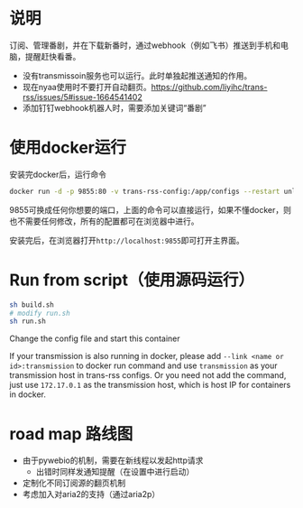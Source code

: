# 说明

订阅、管理番剧，并在下载新番时，通过webhook（例如飞书）推送到手机和电脑，提醒赶快看番。

- 没有transmissoin服务也可以运行。此时单独起推送通知的作用。
- 现在nyaa使用时不要打开自动翻页。https://github.com/liyihc/trans-rss/issues/5#issue-1664541402
- 添加钉钉webhook机器人时，需要添加关键词“番剧”

# 使用docker运行

安装完docker后，运行命令
```bash
docker run -d -p 9855:80 -v trans-rss-config:/app/configs --restart unless-stopped liyihc/trans-rss
```
9855可换成任何你想要的端口，上面的命令可以直接运行，如果不懂docker，则也不需要任何修改，所有的配置都可在浏览器中进行。

安装完后，在浏览器打开`http://localhost:9855`即可打开主界面。

# Run from script（使用源码运行）

```bash
sh build.sh
# modify run.sh
sh run.sh
```

Change the config file and start this container

If your transmission is also running in docker, please add `--link <name or id>:transmission` to docker run command and use `transmission` as your transmission host in trans-rss configs. Or you need not add the command, just use `172.17.0.1` as the transmission host, which is host IP for containers in docker.


# road map 路线图

- 由于pywebio的机制，需要在新线程以发起http请求
  - 出错时同样发通知提醒（在设置中进行启动）
- 定制化不同订阅源的翻页机制
- 考虑加入对aria2的支持（通过aria2p）
